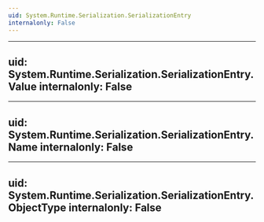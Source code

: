 ```yaml
---
uid: System.Runtime.Serialization.SerializationEntry
internalonly: False
---
```


---
uid: System.Runtime.Serialization.SerializationEntry.Value
internalonly: False
---

---
uid: System.Runtime.Serialization.SerializationEntry.Name
internalonly: False
---

---
uid: System.Runtime.Serialization.SerializationEntry.ObjectType
internalonly: False
---
